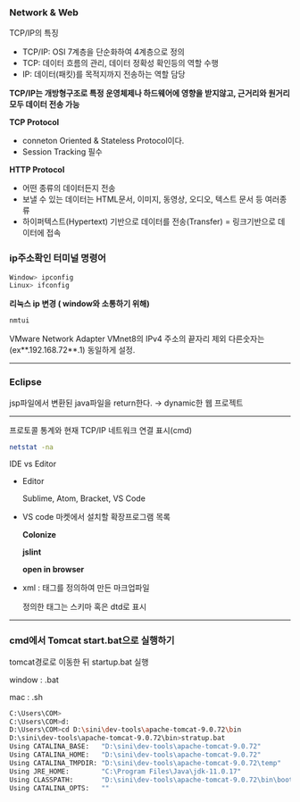 ### Network & Web

TCP/IP의 특징

- TCP/IP: OSI 7계층을 단순화하여 4계층으로 정의
- TCP: 데이터 흐름의 관리, 데이터 정확성 확인등의 역할 수행
- IP: 데이터(패킷)를 목적지까지 전송하는 역할 담당

**TCP/IP는 개방형구조로 특정 운영체제나 하드웨어에 영향을 받지않고, 근거리와 원거리 모두 데이터 전송 가능**

**TCP Protocol**

- conneton Oriented & Stateless Protocol이다.
- Session Tracking 필수

**HTTP Protocol**

- 어떤 종류의 데이터든지 전송
- 보낼 수 있는 데이터는 HTML문서, 이미지, 동영상, 오디오, 텍스트 문서 등 여러종류
- 하이퍼텍스트(Hypertext) 기반으로 데이터를 전송(Transfer) = 링크기반으로 데이터에 접속

### ip주소확인 터미널 명령어

```bash
Window> ipconfig
Linux> ifconfig
```

**리눅스 ip 변경 ( window와 소통하기 위해)**

```bash
nmtui 
```

VMware Network Adapter VMnet8의 IPv4 주소의 끝자리 제외 다른숫자는(ex**.192.168.72**.1) 동일하게 설정.

---

### Eclipse

jsp파일에서 변환된 java파일을 return한다. → dynamic한 웹 프로젝트

---

프로토콜 통계와 현재 TCP/IP 네트워크 연결 표시(cmd)

```bash
netstat -na
```

IDE vs Editor

- Editor
    
    Sublime, Atom, Bracket, VS Code
    
- VS code 마켓에서 설치할 확장프로그램 목록
    
    ****Colonize****
    
    ****jslint****
    
    ****open in browser****
    
- xml : 태그를 정의하여 만든 마크업파일
    
    정의한 태그는 스키마 혹은 dtd로 표시
    

---

### cmd에서 Tomcat start.bat으로 실행하기

tomcat경로로 이동한 뒤 startup.bat 실행

window : .bat

mac : .sh

```bash
C:\Users\COM>
C:\Users\COM>d:
D:\Users\COM>cd D:\sini\dev-tools\apache-tomcat-9.0.72\bin
D:\sini\dev-tools\apache-tomcat-9.0.72\bin>stratup.bat
Using CATALINA_BASE:   "D:\sini\dev-tools\apache-tomcat-9.0.72"
Using CATALINA_HOME:   "D:\sini\dev-tools\apache-tomcat-9.0.72"
Using CATALINA_TMPDIR: "D:\sini\dev-tools\apache-tomcat-9.0.72\temp"
Using JRE_HOME:        "C:\Program Files\Java\jdk-11.0.17"
Using CLASSPATH:       "D:\sini\dev-tools\apache-tomcat-9.0.72\bin\bootstrap.jar;D:\sini\dev-tools\apache-tomcat-9.0.72\bin\tomcat-juli.jar"
Using CATALINA_OPTS:   ""
```